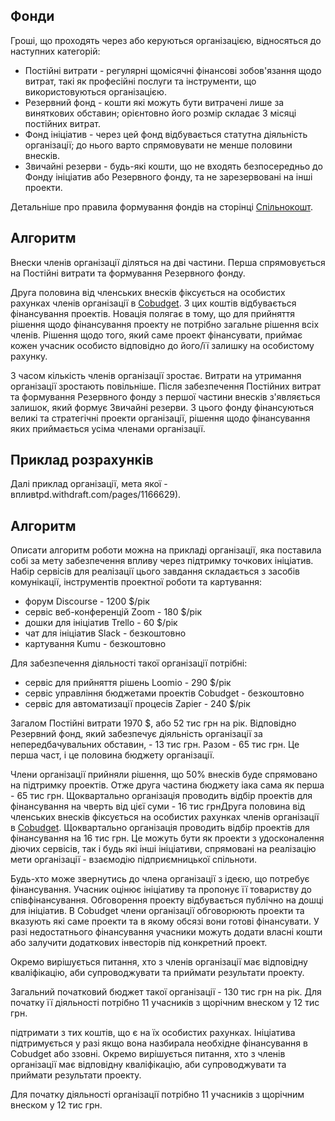 ## Фонди
Гроші, що проходять через або керуються організацією, відносяться до наступних категорій:

- Постійні витрати - регулярні щомісячні фінансові зобов'язання щодо витрат, такі як професійні послуги та інструменти, що використовуються організацією.
- Резервний фонд - кошти які можуть бути витрачені лише за виняткових обставин; орієнтовно його розмір складає 3 місяці постійних витрат.
- Фонд ініціатив - через цей фонд відбувається статутна діяльність організації; до нього варто спрямовувати не менше половини внесків.
- Звичайні резерви - будь-які кошти, що не входять безпосередньо до Фонду ініціатив або Резервного фонду, та не зарезервовані на інші проекти.

Детальніше про правила формування фондів на сторінці [Спільнокошт](https://eduard-k.github.io/TPD/budgeting).

## Алгоритм
Внески членів організації діляться на дві частини. Перша спрямовується на Постійні витрати та формування Резервного фонду.

Друга половина від членських внесків фіксується на особистих рахунках членів організації в [Cobudget](https://cobudget.co/). З цих коштів відбувається фінансування проектів. Новація полягає в тому, що для прийняття рішення щодо фінансування проекту не потрібно загальне рішення всіх членів. Рішення щодо того, який саме проект фінансувати, приймає кожен учасник особисто відповідно до його/її залишку на особистому рахунку.

З часом кількість членів організації зростає. Витрати на утримання організації зростають повільніше. Після забезпечення Постійних витрат та формування Резервного фонду з першої частини внесків з'являється залишок, який формує Звичайні резерви. З цього фонду фінансуються великі та стратегічні проекти організації, рішення щодо фінансування яких приймається усіма членами організації.

## Приклад розрахунків
Далі приклад організації, мета якої - впливtpd.withdraft.com/pages/1166629).

## Алгоритм
Описати алгоритм роботи можна на прикладі організації, яка поставила собі за мету забезпечення впливу через підтримку точкових ініціатив. Набір сервісів для реалізації цього завдання складається з засобів комунікації, інструментів проектної роботи та картування:

- форум Discourse - 1200 $/рік
- сервіс веб-конференцій Zoom - 180 $/рік
- дошки для ініціатив Trello - 60 $/рік
- чат для ініціатив Slack - безкоштовно
- картування Kumu - безкоштовно

Для забезпечення діяльності такої організації потрібні:

- сервіс для прийняття рішень Loomio - 290 $/рік
- сервіс управління бюджетами проектів Cobudget - безкоштовно
- сервіс для автоматизації процесів Zapier - 240 $/рік

Загалом Постійні витрати 1970 $, або 52 тис грн на рік. Відповідно Резервний фонд, який забезпечує діяльність організації за непередбачувальних обставин, - 13 тис грн. Разом - 65 тис грн. Це перша част, і це половина бюджету організації. 

Члени організації прийняли рішення, що 50% внесків буде спрямовано на підтримку проектів. Отже друга частина бюджету іака сама як перша - 65 тис грн. Щоквартально організація проводить відбір проектів для фінансування на чверть від цієї суми - 16 тис грнДруга половина від членських внесків фіксується на особистих рахунках членів організації в [Cobudget](https://cobudget.co/). Щоквартально організація проводить відбір проектів для фінансування на 16 тис грн. Це можуть бути як проекти з удосконалення діючих сервісів, так і будь які інші ініціативи, спрямовані на реалізацію мети організації - взаємодію підприємницької спільноти. 

Будь-хто може звернутись до члена організації з ідеєю, що потребує фінансування. Учасник оцінює ініціативу та пропонує її товариству до співфінансування. Обговорення проекту відбувається публічно на дошці для ініціатив. В Cobudget члени організації обговорюють проекти та вказують які саме проекти та в якому обсязі вони готові фінансувати. У разі недостатнього фінансування учасники можуть додати власні кошти або залучити додаткових інвесторів під конкретний проект.

Окремо вирішується питання, хто з членів організації має відповідну кваліфікацію, аби супроводжувати та приймати результати проекту.

Загальний початковий бюджет такої організації - 130 тис грн на рік. Для початку її діяльності потрібно 11 учасників з щорічним внеском у 12 тис грн.
<!--stackedit_data:
eyJoaXN0b3J5IjpbMTQxNDM2NDI2Ml19
-->підтримати з тих коштів, що є на їх особистих рахунках. Ініціатива підтримується у разі якщо вона назбирала необхідне фінансування в Cobudget або ззовні. Окремо вирішується питання, хто з членів організації має відповідну кваліфікацію, аби супроводжувати та приймати результати проекту.

Для початку діяльності організації потрібно 11 учасників з щорічним внеском у 12 тис грн.
<!--stackedit_data:
eyJoaXN0b3J5IjpbLTkxMjgwNDA4NV19
-->